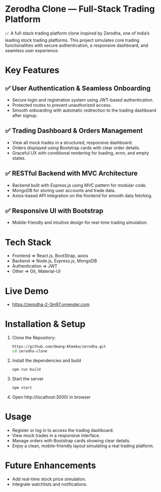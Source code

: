 # Zerodha Clone — Full-Stack Trading Platform
📈 A full-stack trading platform clone inspired by Zerodha, one of India’s leading stock trading platforms.
This project simulates core trading functionalities with secure authentication, a responsive dashboard, and seamless user experience.

# Key Features
## ✅ User Authentication & Seamless Onboarding
- Secure login and registration system using JWT-based authentication.
- Protected routes to prevent unauthorized access.
- Smooth onboarding with automatic redirection to the trading dashboard after signup.
## ✅ Trading Dashboard & Orders Management
- View all mock trades in a structured, responsive dashboard.
- Orders displayed using Bootstrap cards with clear order details.
- Graceful UX with conditional rendering for loading, error, and empty states.
## ✅ RESTful Backend with MVC Architecture
- Backend built with Express.js using MVC pattern for modular code.
- MongoDB for storing user accounts and trade data.
- Axios-based API integration on the frontend for smooth data fetching.
## ✅ Responsive UI with Bootstrap
- Mobile-friendly and intuitive design for real-time trading simulation.

# Tech Stack
- Frontend => React.js, BootStrap, axios
- Backend => Node.js, Express.js, MongoDB
- Authentication => JWT
- Other => Git, Material-UI

# Live Demo
- https://zerodha-2-3m97.onrender.com

# Installation & Setup
1. Clone the Repository:
   ```bash
   https://github.com/Umang-Khemka/zerodha.git
   cd zerodha-clone
2. Install the dependencies and build
   ```bash
   npm run build
3. Start the server
   ```bash
   npm start
4. Open http://localhost:3000/ in browser

# Usage
- Register or log in to access the trading dashboard.
- View mock trades in a responsive interface.
- Manage orders with Bootstrap cards showing clear details.
- Enjoy a clean, mobile-friendly layout simulating a real trading platform.

# Future Enhancements
- Add real-time stock price simulation.
- Integrate watchlists and notifications.

